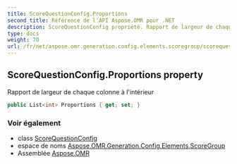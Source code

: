 ```yaml
---
title: ScoreQuestionConfig.Proportions
second_title: Référence de l'API Aspose.OMR pour .NET
description: ScoreQuestionConfig propriété. Rapport de largeur de chaque colonne à lintérieur
type: docs
weight: 70
url: /fr/net/aspose.omr.generation.config.elements.scoregroup/scorequestionconfig/proportions/
---
```

## ScoreQuestionConfig.Proportions property

Rapport de largeur de chaque colonne à l'intérieur

```csharp
public List<int> Proportions { get; set; }
```

### Voir également

* class [ScoreQuestionConfig](../)
* espace de noms [Aspose.OMR.Generation.Config.Elements.ScoreGroup](../../scorequestionconfig/)
* Assemblée [Aspose.OMR](../../../)


